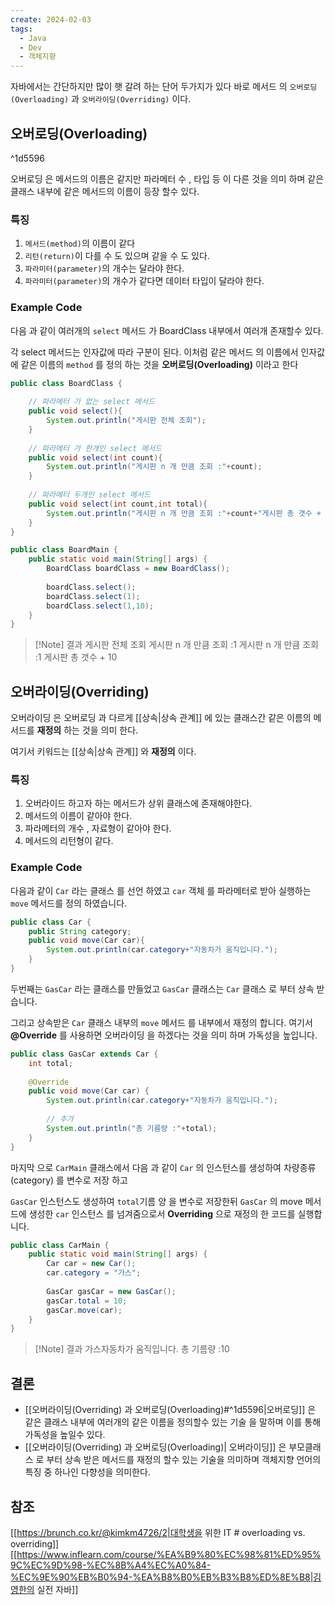 ```yaml
---
create: 2024-02-03
tags:
  - Java
  - Dev
  - 객체지향
---
```


자바에서는 간단하지만 많이 햇 갈려 하는 단어 두가지가 있다 바로 메서드 의 ``오버로딩(Overloading)`` 과 ``오버라이딩(Overriding)`` 이다.

## 오버로딩(Overloading)

^1d5596

오버로딩 은 메서드의 이름은 같지만 파라메터 수 , 타입 등 이 다른 것을 의미 하며 같은 클래스 내부에 같은 메서드의 이름이 등장 할수 있다.

### 특징
1. ``메서드(method)``의 이름이 같다
2. ``리턴(return)``이 다를 수 도 있으며 같을 수 도 있다.
3. ``파라미터(parameter)``의 개수는 달라야 한다.
4. ``파라미터(parameter)``의 개수가 같다면 데이터 타입이 달라야 한다.

### Example Code

다음 과 같이 여러개의 ``select`` 메서드 가 BoardClass 내부에서 여러개 존재할수 있다.

각 select 메서드는 인자값에 따라 구분이 된다. 
이처럼 같은 메서드 의 이름에서 인자값에 같은 이름의 ``method`` 를 정의 하는 것을 **오버로딩(Overloading)** 이라고 한다 

```java
public class BoardClass {  
  
    // 파라메터 가 없는 select 메서드  
    public void select(){  
        System.out.println("게시판 전체 조회");  
    }  
  
    // 파라메터 가 한개인 select 메서드  
    public void select(int count){  
        System.out.println("게시판 n 개 만큼 조회 :"+count);  
    }  
  
    // 파라메터 두개인 select 메서드  
    public void select(int count,int total){  
        System.out.println("게시판 n 개 만큼 조회 :"+count+"게시판 총 갯수 + "+total);  
    }  
}
```

```java
public class BoardMain {  
    public static void main(String[] args) {  
        BoardClass boardClass = new BoardClass();  
  
        boardClass.select();  
        boardClass.select(1);  
        boardClass.select(1,10);  
    }  
}
```

> [!Note] 결과
> 게시판 전체 조회
> 게시판 n 개 만큼 조회 :1 
> 게시판 n 개 만큼 조회 :1 게시판 총 갯수 + 10

## 오버라이딩(Overriding)

오버라이딩 은 오버로딩 과 다르게 [[상속|상속 관계]] 에 있는 클래스간 같은 이름의 메서드를 **재정의** 하는 것을 의미 한다.

여기서 키워드는 [[상속|상속 관계]]  와 **재정의** 이다. 

### 특징

1. 오버라이드 하고자 하는 메서드가 상위 클래스에 존재해야한다.
2. 메서드의 이름이 같아야 한다.
3. 파라메터의 개수 , 자료형이 같아야 한다.
4. 메서드의 리턴형이 같다.

### Example Code

다음과 같이 ``Car`` 라는 클래스 를 선언 하였고 ``car`` 객체 를 파라메터로 받아 실행하는 ``move`` 메서드를 정의 하였습니다.

```java
public class Car {  
    public String category;  
    public void move(Car car){  
        System.out.println(car.category+"자동차가 움직입니다.");  
    }  
}
```

두번째는 `GasCar` 라는 클래스를 만들었고 ``GasCar`` 클래스는 `Car` 클래스 로 부터 상속 받습니다.  

그리고 상속받은 `Car` 클래스 내부의 `move` 메서드 를 내부에서 재정의 합니다. 여기서 
**@Override** 를 사용하면 오버라이딩 을 하겠다는 것을 의미 하며 가독성을 높입니다. 

```java
public class GasCar extends Car {  
    int total;  
  
    @Override  
    public void move(Car car) {  
        System.out.println(car.category+"자동차가 움직입니다.");  
  
        // 추가  
        System.out.println("총 기름량 :"+total);  
    }  
}
```

마지막 으로 `CarMain` 클래스에서 다음 과 같이 `Car` 의 인스턴스를 생성하여 차량종류(category) 를 변수로 저장 하고 

`GasCar` 인스턴스도 생성하여 `total`기름 양 을 변수로 저장한뒤 `GasCar` 의 move 메서드에
생성한 `car`  인스턴스 를 넘겨줌으로서 **Overriding** 으로 재정의 한 코드를 실행합니다.


```java
public class CarMain {  
    public static void main(String[] args) {  
        Car car = new Car();  
        car.category = "가스";  
  
        GasCar gasCar = new GasCar();  
        gasCar.total = 10;  
        gasCar.move(car);  
    }  
}
```

>[!Note] 결과
>가스자동차가 움직입니다.
>총 기름량 :10

## 결론

* [[오버라이딩(Overriding) 과 오버로딩(Overloading)#^1d5596|오버로딩]] 은 같은 클래스 내부에 여러개의 같은 이름을 정의할수 있는 기술 을 말하며 이를 통해 가독성을 높일수 있다.
* [[오버라이딩(Overriding) 과 오버로딩(Overloading)| 오버라이딩]] 은 부모클래스 로 부터 상속 받은 메서드를 재정의 할수 있는 기술을 의미하며 객체지향 언어의 특징 중 하나인 다향성을 의미한다.

## 참조

[[https://brunch.co.kr/@kimkm4726/2|대학생을 위한 IT # overloading vs. overriding]]
[[https://www.inflearn.com/course/%EA%B9%80%EC%98%81%ED%95%9C%EC%9D%98-%EC%8B%A4%EC%A0%84-%EC%9E%90%EB%B0%94-%EA%B8%B0%EB%B3%B8%ED%8E%B8|김영한의 실전 자바]]